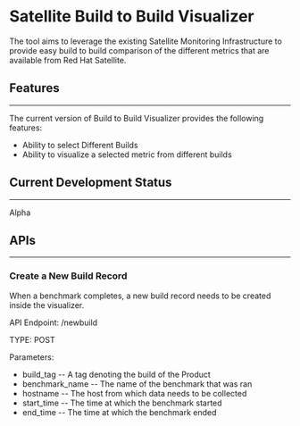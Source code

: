 # Satellite Build to Build Visualizer
The tool aims to leverage the existing Satellite Monitoring Infrastructure to provide easy build to build
comparison of the different metrics that are available from Red Hat Satellite.

## Features
---
The current version of Build to Build Visualizer provides the following features:

* Ability to select Different Builds
* Ability to visualize a selected metric from different builds

## Current Development Status
---
Alpha

## APIs
---
### Create a New Build Record
When a benchmark completes, a new build record needs to be created inside the visualizer. 

API Endpoint: /newbuild

TYPE: POST

Parameters:

* build_tag -- A tag denoting the build of the Product
* benchmark_name -- The name of the benchmark that was ran
* hostname -- The host from which data needs to be collected
* start_time -- The time at which the benchmark started
* end_time -- The time at which the benchmark ended